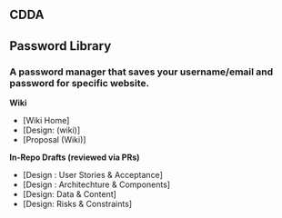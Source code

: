 ## CDDA
## Password Library
### A password manager that saves your username/email and password for specific website.
**Wiki**
- [Wiki Home]
- [Design: (wiki)]
- [Proposal (Wiki)]

**In-Repo Drafts (reviewed via PRs)**
- [Design : User Stories & Acceptance]
- [Design : Architechture & Components]
- [Design: Data & Content]
- [Design: Risks & Constraints]